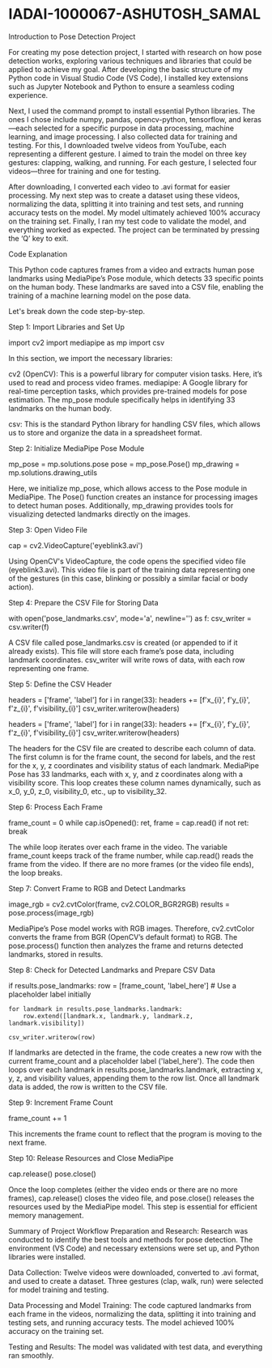# IADAI-1000067-ASHUTOSH_SAMAL

Introduction to Pose Detection Project

For creating my pose detection project, I started with research on how pose detection works, exploring various techniques and libraries that could be applied to achieve my goal. After developing the basic structure of my Python code in Visual Studio Code (VS Code), I installed key extensions such as Jupyter Notebook and Python to ensure a seamless coding experience.

Next, I used the command prompt to install essential Python libraries. The ones I chose include numpy, pandas, opencv-python, tensorflow, and keras—each selected for a specific purpose in data processing, machine learning, and image processing. I also collected data for training and testing. For this, I downloaded twelve videos from YouTube, each representing a different gesture. I aimed to train the model on three key gestures: clapping, walking, and running. For each gesture, I selected four videos—three for training and one for testing.

After downloading, I converted each video to .avi format for easier processing. My next step was to create a dataset using these videos, normalizing the data, splitting it into training and test sets, and running accuracy tests on the model. My model ultimately achieved 100% accuracy on the training set. Finally, I ran my test code to validate the model, and everything worked as expected. The project can be terminated by pressing the ‘Q’ key to exit.

Code Explanation

This Python code captures frames from a video and extracts human pose landmarks using MediaPipe’s Pose module, which detects 33 specific points on the human body. These landmarks are saved into a CSV file, enabling the training of a machine learning model on the pose data.

Let's break down the code step-by-step.

Step 1: Import Libraries and Set Up

import cv2
import mediapipe as mp
import csv

In this section, we import the necessary libraries:

cv2 (OpenCV): This is a powerful library for computer vision tasks. Here, it’s used to read and process video frames.
mediapipe: A Google library for real-time perception tasks, which provides pre-trained models for pose estimation. The mp_pose module specifically helps in identifying 33 landmarks on the human body.

csv: This is the standard Python library for handling CSV files, which allows us to store and organize the data in a spreadsheet format.

Step 2: Initialize MediaPipe Pose Module

mp_pose = mp.solutions.pose
pose = mp_pose.Pose()
mp_drawing = mp.solutions.drawing_utils

Here, we initialize mp_pose, which allows access to the Pose module in MediaPipe. The Pose() function creates an instance for processing images to detect human poses. Additionally, mp_drawing provides tools for visualizing detected landmarks directly on the images.

Step 3: Open Video File

cap = cv2.VideoCapture('eyeblink3.avi')

Using OpenCV's VideoCapture, the code opens the specified video file (eyeblink3.avi). This video file is part of the training data representing one of the gestures (in this case, blinking or possibly a similar facial or body action).

Step 4: Prepare the CSV File for Storing Data

with open('pose_landmarks.csv', mode='a', newline='') as f:
    csv_writer = csv.writer(f)

A CSV file called pose_landmarks.csv is created (or appended to if it already exists). This file will store each frame’s pose data, including landmark coordinates. csv_writer will write rows of data, with each row representing one frame.

Step 5: Define the CSV Header

headers = ['frame', 'label']
for i in range(33):
    headers += [f'x_{i}', f'y_{i}', f'z_{i}', f'visibility_{i}']
csv_writer.writerow(headers)

headers = ['frame', 'label']
for i in range(33):
    headers += [f'x_{i}', f'y_{i}', f'z_{i}', f'visibility_{i}']
csv_writer.writerow(headers)

The headers for the CSV file are created to describe each column of data. The first column is for the frame count, the second for labels, and the rest for the x, y, z coordinates and visibility status of each landmark. MediaPipe Pose has 33 landmarks, each with x, y, and z coordinates along with a visibility score. This loop creates these column names dynamically, such as x_0, y_0, z_0, visibility_0, etc., up to visibility_32.

Step 6: Process Each Frame

frame_count = 0
while cap.isOpened():
    ret, frame = cap.read()
    if not ret:
        break

The while loop iterates over each frame in the video. The variable frame_count keeps track of the frame number, while cap.read() reads the frame from the video. If there are no more frames (or the video file ends), the loop breaks.

Step 7: Convert Frame to RGB and Detect Landmarks

image_rgb = cv2.cvtColor(frame, cv2.COLOR_BGR2RGB)
results = pose.process(image_rgb)

MediaPipe’s Pose model works with RGB images. Therefore, cv2.cvtColor converts the frame from BGR (OpenCV’s default format) to RGB. The pose.process() function then analyzes the frame and returns detected landmarks, stored in results.

Step 8: Check for Detected Landmarks and Prepare CSV Data

if results.pose_landmarks:
    row = [frame_count, 'label_here']  # Use a placeholder label initially
    
    for landmark in results.pose_landmarks.landmark:
        row.extend([landmark.x, landmark.y, landmark.z, landmark.visibility])
    
    csv_writer.writerow(row)
If landmarks are detected in the frame, the code creates a new row with the current frame_count and a placeholder label ('label_here'). The code then loops over each landmark in results.pose_landmarks.landmark, extracting x, y, z, and visibility values, appending them to the row list. Once all landmark data is added, the row is written to the CSV file.

Step 9: Increment Frame Count

frame_count += 1

This increments the frame count to reflect that the program is moving to the next frame.

Step 10: Release Resources and Close MediaPipe

cap.release()
pose.close()

Once the loop completes (either the video ends or there are no more frames), cap.release() closes the video file, and pose.close() releases the resources used by the MediaPipe model. This step is essential for efficient memory management.

Summary of Project Workflow
Preparation and Research: Research was conducted to identify the best tools and methods for pose detection. The environment (VS Code) and necessary extensions were set up, and Python libraries were installed.

Data Collection: Twelve videos were downloaded, converted to .avi format, and used to create a dataset. Three gestures (clap, walk, run) were selected for model training and testing.

Data Processing and Model Training: The code captured landmarks from each frame in the videos, normalizing the data, splitting it into training and testing sets, and running accuracy tests. The model achieved 100% accuracy on the training set.

Testing and Results: The model was validated with test data, and everything ran smoothly.
